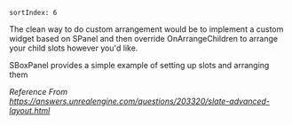 ```
sortIndex: 6
```

The clean way to do custom arrangement would be to implement a custom widget based on SPanel and then override OnArrangeChildren to arrange your child slots however you'd like.

SBoxPanel provides a simple example of setting up slots and arranging them

*Reference From https://answers.unrealengine.com/questions/203320/slate-advanced-layout.html*

